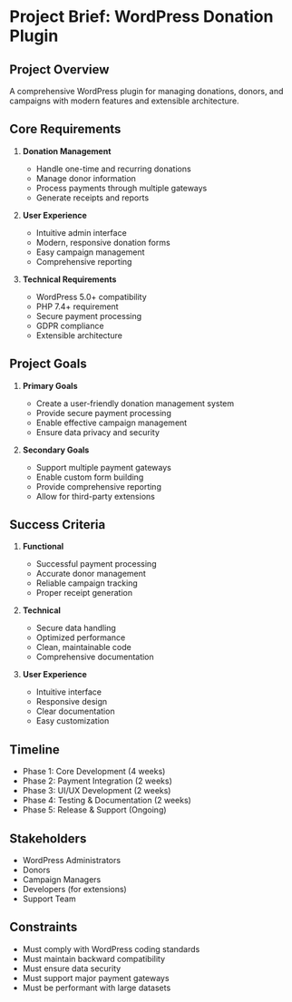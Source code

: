 # Project Brief: WordPress Donation Plugin

## Project Overview
A comprehensive WordPress plugin for managing donations, donors, and campaigns with modern features and extensible architecture.

## Core Requirements
1. **Donation Management**
   - Handle one-time and recurring donations
   - Manage donor information
   - Process payments through multiple gateways
   - Generate receipts and reports

2. **User Experience**
   - Intuitive admin interface
   - Modern, responsive donation forms
   - Easy campaign management
   - Comprehensive reporting

3. **Technical Requirements**
   - WordPress 5.0+ compatibility
   - PHP 7.4+ requirement
   - Secure payment processing
   - GDPR compliance
   - Extensible architecture

## Project Goals
1. **Primary Goals**
   - Create a user-friendly donation management system
   - Provide secure payment processing
   - Enable effective campaign management
   - Ensure data privacy and security

2. **Secondary Goals**
   - Support multiple payment gateways
   - Enable custom form building
   - Provide comprehensive reporting
   - Allow for third-party extensions

## Success Criteria
1. **Functional**
   - Successful payment processing
   - Accurate donor management
   - Reliable campaign tracking
   - Proper receipt generation

2. **Technical**
   - Secure data handling
   - Optimized performance
   - Clean, maintainable code
   - Comprehensive documentation

3. **User Experience**
   - Intuitive interface
   - Responsive design
   - Clear documentation
   - Easy customization

## Timeline
- Phase 1: Core Development (4 weeks)
- Phase 2: Payment Integration (2 weeks)
- Phase 3: UI/UX Development (2 weeks)
- Phase 4: Testing & Documentation (2 weeks)
- Phase 5: Release & Support (Ongoing)

## Stakeholders
- WordPress Administrators
- Donors
- Campaign Managers
- Developers (for extensions)
- Support Team

## Constraints
- Must comply with WordPress coding standards
- Must maintain backward compatibility
- Must ensure data security
- Must support major payment gateways
- Must be performant with large datasets 